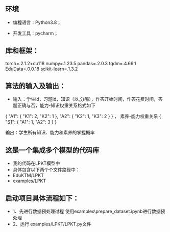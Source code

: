 ## 环境
* 编程语言：Python3.8； 

* 开发工具：pycharm；
## 库和框架：
torch=.2.1.2+cu118
numpy=.1.23.5
pandas=.2.0.3
tqdm=.4.66.1
EduData=.0.0.18
scikit-learn=.1.3.2

## 算法的输入及输出：
* 输入：学生id，习题id，知识（以,分隔），作答开始时间，作答花费时间，答题正确与否，能力-知识权重关系格式如下

{
"A1": {
"K1": 2,
"K2": 1
},
"A2": {
"K2": 1,
"K3": 2
}
}
，
素养-能力权重关系
{
"S1": {
"A1": 1,
"A2": 3
}
}

输出：学生所有知识、能力和素养的掌握概率


## 这是一个集成多个模型的代码库
* 我的代码在LPKT模型中
* 具体包含以下两个个文件路径中：
* EduKTM/LPKT
* examples/LPKT


## 启动项目具体流程如下：
* 1、先进行数据预处理过程
使用examples\prepare_dataset.ipynb进行数据预处理
* 2、运行
examples/LPKT/LPKT.py文件









